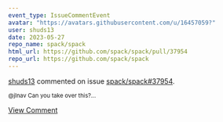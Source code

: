 ```yaml
---
event_type: IssueCommentEvent
avatar: "https://avatars.githubusercontent.com/u/16457059?"
user: shuds13
date: 2023-05-27
repo_name: spack/spack
html_url: https://github.com/spack/spack/pull/37954
repo_url: https://github.com/spack/spack
---
```


<a href='https://github.com/shuds13' target='_blank'>shuds13</a> commented on issue <a href='https://github.com/spack/spack/pull/37954' target='_blank'>spack/spack#37954</a>.

<small>@jlnav Can you take over this?...</small>

<a href='https://github.com/spack/spack/pull/37954' target='_blank'>View Comment</a>